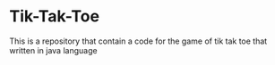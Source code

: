 # Tik-Tak-Toe
This is a repository that contain a code for the game of tik tak toe that written in java language

